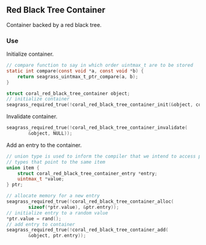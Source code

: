 ## Red Black Tree Container

Container backed by a red black tree.

### Use

Initialize container.

```c
// compare function to say in which order uintmax_t are to be stored
static int compare(const void *a, const void *b) {
    return seagrass_uintmax_t_ptr_compare(a, b);
}

struct coral_red_black_tree_container object;
// initialize container
seagrass_required_true(!coral_red_black_tree_container_init(&object, compare));
```

Invalidate container.

```c
seagrass_required_true(!coral_red_black_tree_container_invalidate(
        &object, NULL));
```

Add an entry to the container.

```c
// union type is used to inform the compiler that we intend to access pointer 
// types that point to the same item
union item {
    struct coral_red_black_tree_container_entry *entry;
    uintmax_t *value;
} ptr;

// allocate memory for a new entry
seagrass_required_true(!coral_red_black_tree_container_alloc(
        sizeof(*ptr.value), &ptr.entry));
// initialize entry to a random value
*ptr.value = rand(); 
// add entry to container
seagrass_required_true(!coral_red_black_tree_container_add(
        &object, ptr.entry));
```
